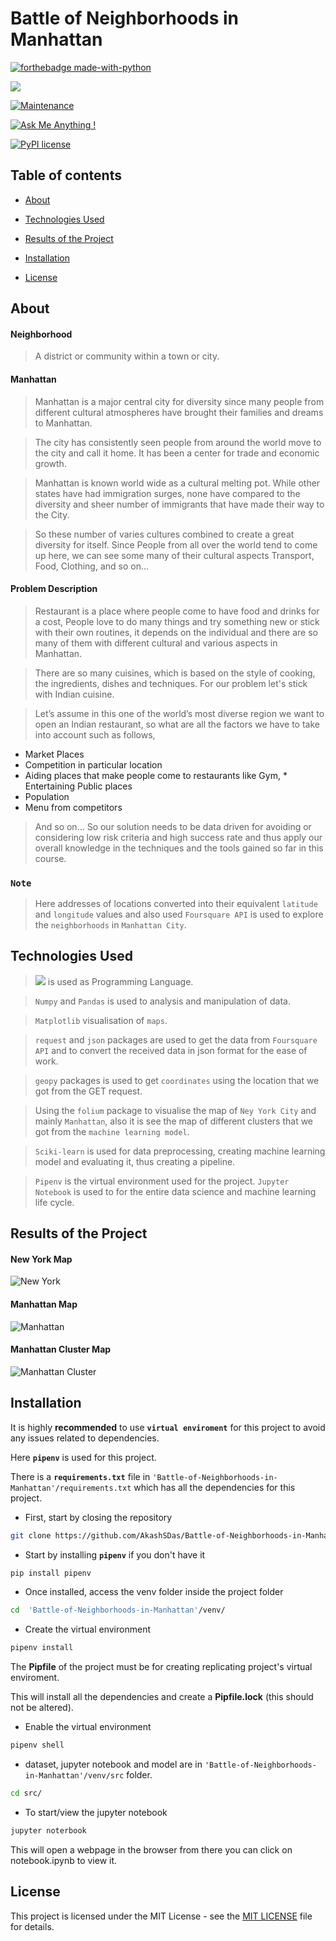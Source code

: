 
  

# Battle of Neighborhoods in Manhattan

  

  

[![forthebadge made-with-python](http://ForTheBadge.com/images/badges/made-with-python.svg)](https://www.python.org/)

  

[![](https://img.shields.io/badge/python-3.8-blue.svg)](https://www.python.org/downloads/release/python-380/)

  

[![Maintenance](https://img.shields.io/badge/Maintained%3F-yes-green.svg)](https://github.com/AkashSDas)

  

[![Ask Me Anything !](https://img.shields.io/badge/Ask%20me-anything-1abc9c.svg)](https://github.com/AkashSDas)

  

[![PyPI license](https://img.shields.io/pypi/l/ansicolortags.svg)](LICENSE)

  

  

## Table of contents

  

  

*  [About](#about)

  

*  [Technologies Used](#technologies-used)

  

*  [Results of the Project](#results-of-the-project)

  

*  [Installation](#installation)
  

*  [License](#license)

  

  

## About


#### Neighborhood
>A district or community within a town or city.
  
#### Manhattan

> Manhattan is a major central city for diversity since many people from different cultural atmospheres have brought their families and dreams to Manhattan. 

>The city has consistently seen people from around the world move to the city and call it home. It has been a center for trade and economic growth. 

>Manhattan is known world wide as a cultural melting pot. While other states have had immigration surges, none have compared to the diversity and sheer number of immigrants that have made their way to the City. 

>So these number of varies cultures combined to create a great diversity for itself. Since People from all over the world tend to come up here, we can see some many of their cultural aspects Transport, Food, Clothing, and so on…  


#### Problem Description

>Restaurant is a place where people come to have food and drinks for a cost, People love to do many things and try something new or stick with their own routines, it depends on the individual and there are so many of them with different cultural and various aspects in Manhattan. 

>There are so many cuisines, which is based on the style of cooking, the ingredients, dishes and techniques. For our problem let's stick with Indian cuisine.

>Let’s assume in this one of the world’s most diverse region we want to open an Indian restaurant, so what are all the factors we have to take into account such as follows,
* Market Places
* Competition in particular location
* Aiding places that make people come to restaurants like Gym,  * Entertaining Public places
* Population
* Menu from competitors

>And so on… So our solution needs to be data driven for avoiding or considering low risk criteria and high success rate and thus apply our overall knowledge in the techniques and the tools gained so far in this course.


### **`Note`**
> Here addresses of locations converted into their equivalent `latitude` and `longitude` values and also used `Foursquare API` is used to explore the `neighborhoods` in `Manhattan City`.

## Technologies Used

  

> [![](https://img.shields.io/badge/python-3.8-blue.svg)](https://www.python.org/downloads/release/python-380/) is used as Programming Language.

  

> `Numpy` and `Pandas` is used to analysis and manipulation of data.

> `Matplotlib`  visualisation of `maps`.
  
 > `request` and `json` packages are used to get the data from `Foursquare API` and to convert the received data in json format for the ease of work.

> `geopy` packages is used to get `coordinates` using the location that we got from the GET request.

> Using the `folium` package to visualise the map of `Ney York City` and mainly `Manhattan`, also it is see the map of different clusters that we got from the `machine learning model`.

> `Sciki-learn` is used for data preprocessing, creating machine learning model and evaluating it, thus creating a pipeline.

 
> `Pipenv` is the virtual environment used for the project. `Jupyter Notebook` is used to for the entire data science and machine learning life cycle.

  

## Results of the Project

  

#### New York Map

![New York](https://github.com/AkashSDas/Battle-of-Neighborhoods-in-Manhattan/blob/master/project-results-images/New-York.png)

#### Manhattan Map

![Manhattan](https://github.com/AkashSDas/Battle-of-Neighborhoods-in-Manhattan/blob/master/project-results-images/Manhattan.png)

#### Manhattan Cluster Map

![Manhattan Cluster](https://github.com/AkashSDas/Battle-of-Neighborhoods-in-Manhattan/blob/master/project-results-images/Manhattan-Cluster.png)


## Installation

  

  

It is highly **recommended** to use **`virtual enviroment`** for this project to avoid any issues related to dependencies.

  

  

Here **`pipenv`** is used for this project.

  

  

There is a **`requirements.txt`** file in `'Battle-of-Neighborhoods-in-Manhattan'/requirements.txt` which has all the dependencies for this project.

  

  

- First, start by closing the repository

  

  

```bash
git clone https://github.com/AkashSDas/Battle-of-Neighborhoods-in-Manhattan
```

  

  

- Start by installing **`pipenv`** if you don't have it

  

```bash
pip install pipenv
```

  

  

- Once installed, access the venv folder inside the project folder

  

```bash
cd  'Battle-of-Neighborhoods-in-Manhattan'/venv/
```

  

  

- Create the virtual environment

  

```bash
pipenv install
```

  

The **Pipfile** of the project must be for creating replicating project's virtual enviroment.

  

  

This will install all the dependencies and create a **Pipfile.lock** (this should not be altered).

  

  

- Enable the virtual environment

  

```bash
pipenv shell
```

  

  

- dataset, jupyter notebook and model are in `'Battle-of-Neighborhoods-in-Manhattan'/venv/src` folder.

  

  

```bash
cd src/
```

  

  

- To start/view the jupyter notebook

  

```bash
jupyter noterbook
```

  

  

This will open a webpage in the browser from there you can click on notebook.ipynb to view it.

  

  

## License

  

  

This project is licensed under the MIT License - see the [MIT LICENSE](LICENSE) file for details.
